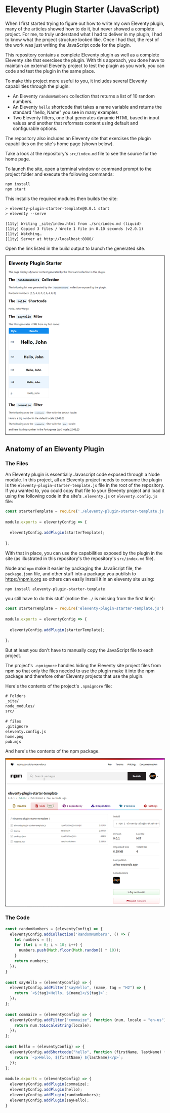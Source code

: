 # Eleventy Plugin Starter (JavaScript)

When I first started trying to figure out how to write my own Eleventy plugin, many of the articles showed how to do it, but never showed a complete project. For me, to truly understand what I had to deliver in my plugin, I had to know what the project structure looked like. Once I had that, the rest of the work was just writing the JavaScript code for the plugin. 

This repository contains a complete Eleventy plugin as well as a complete Eleventy site that exercises the plugin. With this approach, you done have to maintain an external Eleventy project to test the plugin as you work, you can code and test the plugin in the same place.

To make this project more useful to you, it includes several Eleventy capabilities through the plugin:

* An Eleventy `randomNumbers` collection that returns a list of 10 random numbers.
* An Eleventy `hello` shortcode that takes a name variable and returns the standard "hello, Name" you see in many examples
* Two Eleventy filters, one that generates dynamic HTML based in input values and another that reformats content using default and configurable options.

The repository also includes an Eleventy site that exercises the plugin capabilities on the site's home page (shown below).

Take a look at the repository's `src/index.md` file to see the source for the home page.

To launch the site, open a terminal window or command prompt to the project folder and execute the following commands:

```shell
npm install
npm start
```

This installs the required modules then builds the site:

```text
> eleventy-plugin-starter-template@0.0.1 start
> eleventy --serve

[11ty] Writing _site/index.html from ./src/index.md (liquid)
[11ty] Copied 3 files / Wrote 1 file in 0.10 seconds (v2.0.1)
[11ty] Watching…
[11ty] Server at http://localhost:8080/
```

Open the link listed in the build output to launch the generated site.

![Eleventy Site Home Page](home.png)

## Anatomy of an Eleventy Plugin

### The Files

An Eleventy plugin is essentially Javascript code exposed through a Node module. In this project, all an Eleventy project needs to consume the plugin is the `eleventy-plugin-starter-template.js` file in the root of the repository. If you wanted to, you could copy that file to your Eleventy project and load it using the following code in the site's `.eleventy.js` or `eleventy.config.js` file:

```js
const starterTemplate = require('./eleventy-plugin-starter-template.js');

module.exports = eleventyConfig => {

  eleventyConfig.addPlugin(starterTemplate);

};
```

With that in place, you can use the capabilities exposed by the plugin in the site (as illustrated in this repository's the repository's `src/index.md` file).

Node and `npm` make it easier by packaging the JavaScript file, the `package.json` file, and other stuff into a package you publish to https://npmjs.org so others can easily install it in an eleventy site using:

```shell
npm install eleventy-plugin-starter-template
```

you still have to do this stuff (notice the `./` is missing from the first line):

```js
const starterTemplate = require('eleventy-plugin-starter-template.js');

module.exports = eleventyConfig => {

  eleventyConfig.addPlugin(starterTemplate);

};
```

But at least you don't have to manually copy the JavaScript file to each project.

The project's `.npmignore` handles hiding the Eleventy site project files from npm so that only the files needed to use the plugin make it into the npm package and therefore other Eleventy projects that use the plugin. 

Here's the contents of the project's `.npmignore` file:

```text
# Folders
_site/
node_modules/
src/

# files
.gitignore
eleventy.config.js
home.png
pub.mjs
```

And here's the contents of the npm package.

![npm page](npm.png)

### The Code


```js
const randomNumbers = (eleventyConfig) => {
  eleventyConfig.addCollection('RandomNumbers', () => {
    let numbers = [];
    for (let i = 0; i < 10; i++) {
      numbers.push(Math.floor(Math.random() * 10));
    }
    return numbers;
  });
}

const sayHello = (eleventyConfig) => {
  eleventyConfig.addFilter("sayHello", (name, tag = "H2") => {
    return `<${tag}>Hello, ${name}</${tag}>`;
  });
};

const commaize = (eleventyConfig) => {
  eleventyConfig.addFilter("commaize", function (num, locale = "en-us") {
    return num.toLocaleString(locale);
  });
};

const hello = (eleventyConfig) => {
  eleventyConfig.addShortcode("hello", function (firstName, lastName) {
    return `<p>Hello, ${firstName} ${lastName}</p>`;
  });
};

module.exports = (eleventyConfig) => {
  eleventyConfig.addPlugin(commaize);
  eleventyConfig.addPlugin(hello);
  eleventyConfig.addPlugin(randomNumbers);
  eleventyConfig.addPlugin(sayHello);
}
```